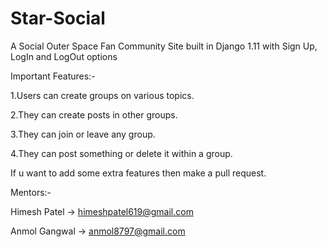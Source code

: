 # Star-Social


A Social Outer Space Fan Community Site built in Django 1.11 with Sign Up, LogIn and LogOut options



Important Features:-


1.Users can create groups on various topics.



2.They can create posts in other groups.



3.They can join or leave any group.



4.They can post something or delete it within a group.



If u want to add some extra features then make a pull request.



Mentors:-



Himesh Patel -> himeshpatel619@gmail.com



Anmol Gangwal -> anmol8797@gmail.com




